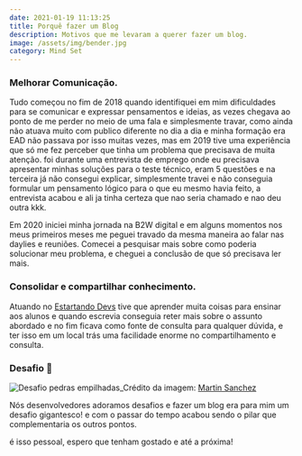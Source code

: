 ```yaml
---
date: 2021-01-19 11:13:25
title: Porquê fazer um Blog
description: Motivos que me levaram a querer fazer um blog.
image: /assets/img/bender.jpg
category: Mind Set
---
```

### Melhorar Comunicação.

Tudo começou no fim de 2018 quando identifiquei em mim dificuldades para se comunicar e expressar pensamentos e ideias, as vezes chegava ao ponto de me perder no meio de uma fala e simplesmente travar, como ainda não atuava muito com publico diferente no dia  a dia e minha formação era EAD não passava por isso muitas vezes, mas em 2019 tive uma experiência que só me fez perceber que tinha um problema que precisava de muita atenção. foi durante uma entrevista de emprego onde eu precisava apresentar minhas soluções para o teste técnico, eram 5 questões e na terceira já não consegui explicar, simplesmente travei e não conseguia formular um pensamento lógico para o que eu mesmo havia feito, a entrevista acabou e ali ja tinha certeza que nao seria chamado e nao deu outra kkk.

Em 2020 iniciei minha jornada na B2W digital e em alguns momentos nos meus primeiros meses me peguei travado da mesma maneira ao falar nas daylies e reuniões. Comecei a pesquisar mais sobre como poderia solucionar meu problema, e cheguei a conclusão de que só precisava ler mais.

### Consolidar e compartilhar conhecimento.

Atuando no [Estartando Devs](https://estartandodevs.com.br/) tive que aprender muita coisas para ensinar aos alunos e quando escrevia conseguia reter mais sobre o assunto abordado e no fim ficava como fonte de consulta para qualquer dúvida, e ter isso em um local trás uma facilidade enorme no compartilhamento e consulta.

### Desafio :hammer:

![Desafio pedras empilhadas](/assets/img/martin-sanchez-md6e2sv__ia-unsplash-1-.jpg)_Crédito da imagem: [Martin Sanchez](/assets/img/martin-sanchez-md6e2sv__ia-unsplash.jpg)

Nós desenvolvedores adoramos desafios e fazer um blog era para mim um desafio gigantesco! e com o passar do tempo acabou sendo o pilar que complementaria os outros pontos.

é isso pessoal, espero que tenham gostado e até a próxima!